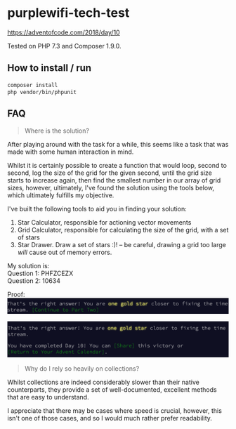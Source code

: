 # purplewifi-tech-test

https://adventofcode.com/2018/day/10
 
Tested on PHP 7.3 and Composer 1.9.0. 
## How to install / run
```
composer install
php vendor/bin/phpunit
```

## FAQ
> Where is the solution?

After playing around with the task for a while, this seems like a task that was made with some human interaction in mind.  
  
Whilst it is certainly possible to create a function that would loop, second to second, log the size of the grid for the given second, until the grid size starts to increase again, then find the smallest number in our array of grid sizes, however, ultimately, I've found the solution using the tools below, which ultimately fulfills my objective.

I've built the following tools to aid you in finding your solution:
1. Star Calculator, responsible for actioning vector movements
2. Grid Calculator, responsible for calculating the size of the grid, with a set of stars
3. Star Drawer. Draw a set of stars :)! – be careful, drawing a grid too large *will* cause out of memory errors.

My solution is:   
Question 1: PHFZCEZX  
Question 2: 10634

Proof:
![Solution 1](data/solution1.png)

![Solution 2](data/solution2.png)

> Why do I rely so heavily on collections?  

Whilst collections are indeed considerably slower than their native counterparts, they provide a set of well-documented, excellent methods that are easy to understand.

I appreciate that there may be cases where speed is crucial, however, this isn't one of those cases, and so I would much rather prefer readability.
